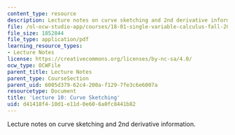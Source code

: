 ```yaml
---
content_type: resource
description: Lecture notes on curve sketching and 2nd derivative information.
file: /ol-ocw-studio-app/courses/18-01-single-variable-calculus-fall-2006/d41418f410d1e11d0e606a0fc8441b82_lec10.pdf
file_size: 1852844
file_type: application/pdf
learning_resource_types:
- Lecture Notes
license: https://creativecommons.org/licenses/by-nc-sa/4.0/
ocw_type: OCWFile
parent_title: Lecture Notes
parent_type: CourseSection
parent_uid: 6005d379-62c4-200a-f129-7fe3c6e6007a
resourcetype: Document
title: 'Lecture 10: Curve Sketching'
uid: d41418f4-10d1-e11d-0e60-6a0fc8441b82
---
```

Lecture notes on curve sketching and 2nd derivative information.